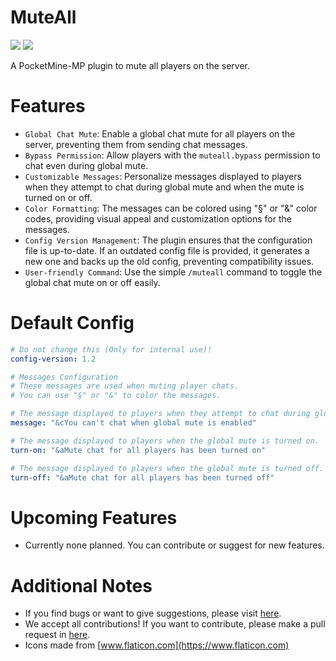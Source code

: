 # MuteAll

[![](https://poggit.pmmp.io/shield.state/MuteAll)](https://poggit.pmmp.io/p/MuteAll)
[![](https://poggit.pmmp.io/shield.dl.total/MuteAll)](https://poggit.pmmp.io/p/MuteAll)

A PocketMine-MP plugin to mute all players on the server.

# Features

- `Global Chat Mute`: Enable a global chat mute for all players on the server, preventing them from sending chat messages.
- `Bypass Permission`: Allow players with the `muteall.bypass` permission to chat even during global mute.
- `Customizable Messages`: Personalize messages displayed to players when they attempt to chat during global mute and when the mute is turned on or off.
- `Color Formatting`: The messages can be colored using "§" or "&" color codes, providing visual appeal and customization options for the messages.
- `Config Version Management`: The plugin ensures that the configuration file is up-to-date. If an outdated config file is provided, it generates a new one and backs up the old config, preventing compatibility issues.
- `User-friendly Command`: Use the simple `/muteall` command to toggle the global chat mute on or off easily.

# Default Config
```yaml
# Do not change this (Only for internal use)!
config-version: 1.2

# Messages Configuration
# These messages are used when muting player chats.
# You can use "§" or "&" to color the messages.

# The message displayed to players when they attempt to chat during global mute.
message: "&cYou can't chat when global mute is enabled"

# The message displayed to players when the global mute is turned on.
turn-on: "&aMute chat for all players has been turned on"

# The message displayed to players when the global mute is turned off.
turn-off: "&aMute chat for all players has been turned off"

```

# Upcoming Features

- Currently none planned. You can contribute or suggest for new features.

# Additional Notes

- If you find bugs or want to give suggestions, please visit [here](https://github.com/AIPTU/MuteAll/issues).
- We accept all contributions! If you want to contribute, please make a pull request in [here](https://github.com/AIPTU/MuteAll/pulls).
- Icons made from [www.flaticon.com](https://www.flaticon.com)
